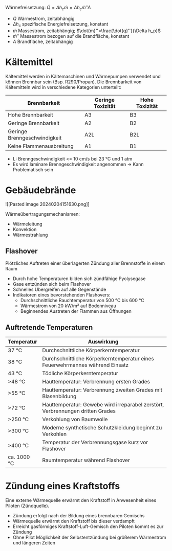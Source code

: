 Wärmefreisetzung: $\dot{Q}=\Delta h_c\dot{m}=\Delta h_c\dot{m}''A$
- $\dot{Q}$ Wärmestrom, zeitabhängig
- $\Delta h_c$ spezifische Energiefreisetzung, konstant
- $\dot{m}$ Massestrom, zeitabhängig; $\dot{m}''=\frac{\dot{q}''}{\Delta h_p}$
- $\dot{m}''$ Massestrom bezogen auf die Brandfläche, konstant
- $A$ Brandfläche, zeitabhängig
# Kältemittel
Kältemittel werden in Kältemaschinen und Wärmepumpen verwendet und können Brennbar sein (Bsp. R290/Propan). Die Brennbarkeit von Kältemitteln wird in verschiedene Kategorien unterteilt:

| Brennbarkeit | Geringe Toxizität | Hohe Toxizität |
| ---- | ---- | ---- |
| Hohe Brennbarkeit | A3 | B3 |
| Geringe Brennbarkeit | A2 | B2 |
| Geringe Brenngeschwindigkeit | A2L | B2L |
| Keine Flammenausbreitung | A1 | B1 |
- L: Brenngeschwindigkeit <= 10 cm/s bei 23 °C und 1 atm
- Es wird laminare Brenngeschwindigkeit angenommen -> Kann Problematisch sein

# Gebäudebrände
![[Pasted image 20240204151630.png]]

Wärmeübertragungsmechanismen:
- Wärmeleitung
- Konvektion
- Wärmestrahlung

## Flashover
Plötzliches Auftreten einer überlagerten Zündung aller Brennstoffe in einem Raum
- Durch hohe Temperaturen bilden sich zündfähige Pyolysegase
- Gase entzünden sich beim Flashover
- Schnelles Übergreifen auf alle Gegenstände
- Indikatoren eines bevorstehenden Flashovers:
	- Durchschnittliche Rauchtemperatur von 500 °C bis 600 °C
	- Wärmestrom von 20 kW/m² auf Bodenniveau
	- Beginnendes Austreten der Flammen aus Öffnungen
## Auftretende Temperaturen
| Temperatur | Auswirkung |
| ---- | ---- |
| 37 °C | Durchschnittliche Körperkerntemperatur |
| 38 °C | Durchschnittliche Körperkerntemperatur eines Feuerwehrmannes während Einsatz |
| 43 °C | Tödliche Körperkerntemperatur |
| >48 °C | Hauttemperatur: Verbrennung ersten Grades |
| >55 °C | Hauttemperatur: Verbrennung zweiten Grades mit Blasenbildung |
| >72 °C | Hauttemperatur: Gewebe wird irreparabel zerstört, Verbrennungen dritten Grades |
| >250 °C | Verkohlung von Baumwolle |
| >300 °C | Moderne synthetische Schutzkleidung beginnt zu Verkohlen |
| >400 °C | Temperatur der Verbrennungsgase kurz vor Flashover |
| ca. 1000 °C | Raumtemperatur während Flashover |
# Zündung eines Kraftstoffs
Eine externe Wärmequelle erwärmt den Kraftstoff in Anwesenheit eines Piloten (Zündquelle).
- Zündung erfolgt nach der Bildung eines brennbaren Gemischs
- Wärmequelle erwärmt den Kraftstoff bis dieser verdampft
- Erreicht gasförmiges Kraftstoff-Luft-Gemisch den Piloten kommt es zur Zündung
- Ohne Pilot Möglichkeit der Selbstentzündung bei größerem Wärmestrom und längeren Zeiten

